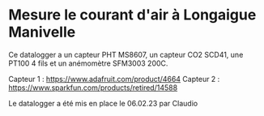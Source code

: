 # Mesure le courant d'air à Longaigue Manivelle

Ce datalogger a un capteur PHT MS8607, un capteur CO2 SCD41, une PT100 4 fils et un anémomètre SFM3003 200C.

Capteur 1 : https://www.adafruit.com/product/4664
Capteur 2 : https://www.sparkfun.com/products/retired/14588

Le datalogger a été mis en place le 06.02.23 par Claudio
